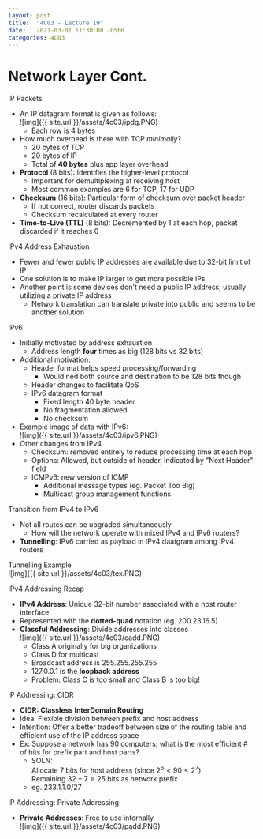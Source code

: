 ```yaml
---
layout: post
title:  "4C03 - Lecture 19"
date:   2021-03-01 11:30:00 -0500
categories: 4C03
---
```


Network Layer Cont.
===

IP Packets
- An IP datagram format is given as follows:  
    ![img]({{ site.url }}/assets/4c03/ipdg.PNG)
    - Each row is 4 bytes
- How much overhead is there with TCP *minimally*?
    - 20 bytes of TCP
    - 20 bytes of IP
    - Total of **40 bytes** plus app layer overhead
- **Protocol** (8 bits): Identifies the higher-level protocol
    - Important for demultiplexing at receiving host
    - Most common examples are 6 for TCP, 17 for UDP
- **Checksum** (16 bits): Particular form of checksum over packet header
    - If not correct, router discards packets
    - Checksum recalculated at every router
- **Time-to-Live (TTL)** (8 bits): Decremented by 1 at each hop, packet discarded if it reaches 0

IPv4 Address Exhaustion
- Fewer and fewer public IP addresses are available due to 32-bit limit of IP
- One solution is to make IP larger to get more possible IPs
- Another point is some devices don't need a public IP address, usually utilizing a private IP address
    - Network translation can translate private into public and seems to be another solution

IPv6
- Initially motivated by address exhaustion
    - Address length **four** times as big (128 bits vs 32 bits)
- Additional motivation:
    - Header format helps speed processing/forwarding
        - Would ned both source and destination to be 128 bits though
    - Header changes to facilitate QoS
    - IPv6 datagram format
        - Fixed length 40 byte header
        - No fragmentation allowed
        - No checksum
- Example image of data with IPv6:  
    ![img]({{ site.url }}/assets/4c03/ipv6.PNG)
- Other changes from IPv4
    - Checksum: removed entirely to reduce processing time at each hop
    - Options: Allowed, but outside of header, indicated by "Next Header" field
    - ICMPv6: new version of ICMP
        - Additional message types (eg. Packet Too Big)
        - Multicast group management functions


Transition from IPv4 to IPv6
- Not all routes can be upgraded simultaneously
    - How will the network operate with mixed IPv4 and IPv6 routers?
- **Tunnelling**: IPv6 carried as payload in IPv4 daatgram among IPv4 routers

Tunnelling Example  
    ![img]({{ site.url }}/assets/4c03/tex.PNG)

IPv4 Addressing Recap
- **IPv4 Address**: Unique 32-bit number associated with a host router interface
- Represented with the **dotted-quad** notation (eg. 200.23.16.5)
- **Classful Addressing**: Divide addresses into classes  
    ![img]({{ site.url }}/assets/4c03/cadd.PNG)
    - Class A originally for big organizations
    - Class D for multicast
    - Broadcast address is 255.255.255.255
    - 127.0.0.1 is the **loopback address**
    - Problem: Class C is too small and Class B is too big!

IP Addressing: CIDR
- **CIDR: Classless InterDomain Routing**
- Idea: Flexible division between prefix and host address
- Intention: Offer a better tradeoff between size of the routing table and efficient use of the IP address space
- Ex: Suppose a network has 90 computers; what is the most efficient # of bits for prefix part and host parts?
    - SOLN:  
    Allocate 7 bits for host address (since $2^6 \lt 90 \lt 2^7$)  
    Remaining $32-7=25$ bits as network prefix
    - eg. 233.1.1.0/27

IP Addressing: Private Addressing
- **Private Addresses**: Free to use internally  
    ![img]({{ site.url }}/assets/4c03/padd.PNG)


